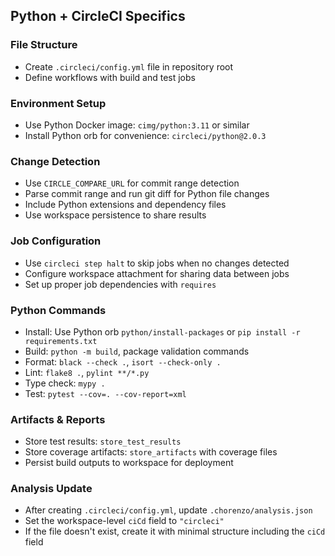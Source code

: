 ## Python + CircleCI Specifics

### File Structure
- Create `.circleci/config.yml` file in repository root
- Define workflows with build and test jobs

### Environment Setup
- Use Python Docker image: `cimg/python:3.11` or similar
- Install Python orb for convenience: `circleci/python@2.0.3`

### Change Detection
- Use `CIRCLE_COMPARE_URL` for commit range detection
- Parse commit range and run git diff for Python file changes
- Include Python extensions and dependency files
- Use workspace persistence to share results

### Job Configuration
- Use `circleci step halt` to skip jobs when no changes detected
- Configure workspace attachment for sharing data between jobs
- Set up proper job dependencies with `requires`

### Python Commands
- Install: Use Python orb `python/install-packages` or `pip install -r requirements.txt`
- Build: `python -m build`, package validation commands
- Format: `black --check .`, `isort --check-only .`
- Lint: `flake8 .`, `pylint **/*.py`
- Type check: `mypy .`
- Test: `pytest --cov=. --cov-report=xml`

### Artifacts & Reports
- Store test results: `store_test_results` 
- Store coverage artifacts: `store_artifacts` with coverage files
- Persist build outputs to workspace for deployment

### Analysis Update
- After creating `.circleci/config.yml`, update `.chorenzo/analysis.json`
- Set the workspace-level `ciCd` field to `"circleci"`
- If the file doesn't exist, create it with minimal structure including the `ciCd` field